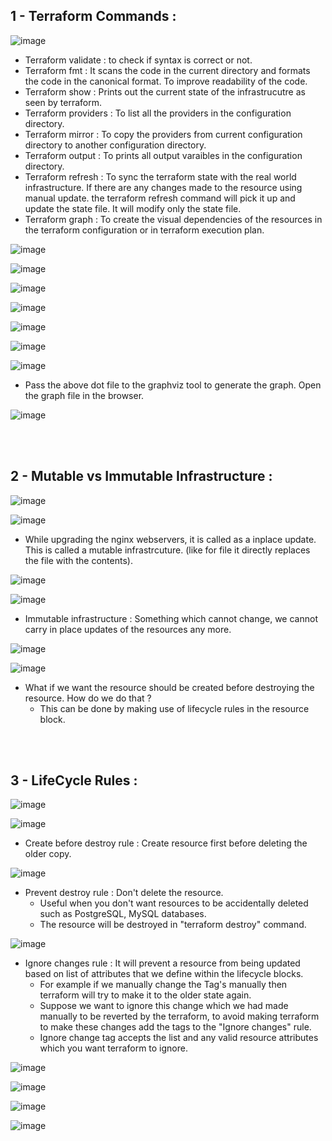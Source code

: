 ## 1 - Terraform Commands :

![image](https://github.com/its-sachink/devops_and_kodekloud_prep/assets/25415707/f939e1d0-16b2-4d80-80ce-fb1bfef70a54)

- Terraform validate : to check if syntax is correct or not.
- Terraform fmt : It scans the code in the current directory and formats the code in the canonical format. To improve readability of the code.
- Terraform show : Prints out the current state of the infrastrucutre as seen by terraform.
- Terraform providers : To list all the providers in the configuration directory.
- Terraform mirror : To copy the providers from current configuration directory to another configuration directory.
- Terraform output : To prints all output varaibles in the configuration directory.
- Terraform refresh : To sync the terraform state with the real world infrastructure. If there are any changes made to the resource using manual update. the terraform refresh command will pick it up and update the state file. It will modify only the state file.
- Terraform graph : To create the visual dependencies of the resources in the terraform configuration or in terraform execution plan.

![image](https://github.com/its-sachink/devops_and_kodekloud_prep/assets/25415707/5b8dd079-2c6c-403a-b6cd-737bf0a3f709)

![image](https://github.com/its-sachink/devops_and_kodekloud_prep/assets/25415707/a00f3754-d3c7-44df-a2e1-8bc5ba15c4e9)

![image](https://github.com/its-sachink/devops_and_kodekloud_prep/assets/25415707/deee5b3f-9451-4be3-807d-f593c2e06548)

![image](https://github.com/its-sachink/devops_and_kodekloud_prep/assets/25415707/81d60f4a-be00-4b6f-834d-4cbc52c024c7)

![image](https://github.com/its-sachink/devops_and_kodekloud_prep/assets/25415707/7a90f8ca-c979-4d04-a6ae-e444446ab4fd)

![image](https://github.com/its-sachink/devops_and_kodekloud_prep/assets/25415707/0d2241c4-8353-4da3-9367-77e90022d541)

![image](https://github.com/its-sachink/devops_and_kodekloud_prep/assets/25415707/46b256bd-dda9-482d-ad7a-3b80edffcf12)

- Pass the above dot file to the graphviz tool to generate the graph. Open the graph file in the browser.

![image](https://github.com/its-sachink/devops_and_kodekloud_prep/assets/25415707/bcf2ea87-6ac1-418b-9556-3b15ad361f54)

</br>
</br>

## 2 - Mutable vs Immutable Infrastructure :

![image](https://github.com/its-sachink/devops_and_kodekloud_prep/assets/25415707/7540406a-b8cf-4a95-8828-2a730a31e44e)

![image](https://github.com/its-sachink/devops_and_kodekloud_prep/assets/25415707/4c688bbe-271b-40d4-94a1-ff2cf8f59910)

- While upgrading the nginx webservers, it is called as a inplace update. This is called a mutable infrastrcuture. (like for file it directly replaces the file with the contents).

![image](https://github.com/its-sachink/devops_and_kodekloud_prep/assets/25415707/7d3e2ce1-f14e-481e-9d96-91d4ec50ccbb)

![image](https://github.com/its-sachink/devops_and_kodekloud_prep/assets/25415707/a03fc2d4-356b-42d4-a432-8bc7cf687633)

- Immutable infrastructure : Something which cannot change, we cannot carry in place updates of the resources any more.
  
![image](https://github.com/its-sachink/devops_and_kodekloud_prep/assets/25415707/5045d107-9041-402e-9e05-c1704cb20c0f)

![image](https://github.com/its-sachink/devops_and_kodekloud_prep/assets/25415707/9acd0f21-ab42-4467-b159-34a4ccc6beb7)

- What if we want the resource should be created before destroying the resource. How do we do that ?
    - This can be done by making use of lifecycle rules in the resource block.

</br>
</br>

## 3 - LifeCycle Rules :

![image](https://github.com/its-sachink/devops_and_kodekloud_prep/assets/25415707/6044c48c-41c6-4cb4-b967-064b0b74d985)

![image](https://github.com/its-sachink/devops_and_kodekloud_prep/assets/25415707/e075b876-8ab1-4633-a80b-c20d4fe8edc7)

- Create before destroy rule : Create resource first before deleting the older copy.

![image](https://github.com/its-sachink/devops_and_kodekloud_prep/assets/25415707/665882d5-8ed7-4acc-9f5d-3e95b0386456)

- Prevent destroy rule : Don't delete the resource.
    - Useful when you don't want resources to be accidentally deleted such as PostgreSQL, MySQL databases.
    - The resource will be destroyed in "terraform destroy" command.

![image](https://github.com/its-sachink/devops_and_kodekloud_prep/assets/25415707/e81bbe6d-e45a-48da-8d0a-197ee7671928)

- Ignore changes rule : It will prevent a resource from being updated based on list of attributes that we define within the lifecycle blocks.
    - For example if we manually change the Tag's manually then terraform will try to make it to the older state again.
    - Suppose we want to ignore this change which we had made manually to be reverted by the terraform, to avoid making terraform to make these changes add the tags to the "Ignore changes" rule.
    - Ignore change tag accepts the list and any valid resource attributes which you want terraform to ignore.

![image](https://github.com/its-sachink/devops_and_kodekloud_prep/assets/25415707/3ddc58a6-7e22-4280-b88b-e1464ad8af92)

![image](https://github.com/its-sachink/devops_and_kodekloud_prep/assets/25415707/5358da59-ecad-4a88-9ca6-e95f330a5c2a)

![image](https://github.com/its-sachink/devops_and_kodekloud_prep/assets/25415707/27f1d2a6-9970-47e4-b097-c8f6349f663b)

![image](https://github.com/its-sachink/devops_and_kodekloud_prep/assets/25415707/7784d393-1980-41dc-8958-593c01b1a4f0)




















